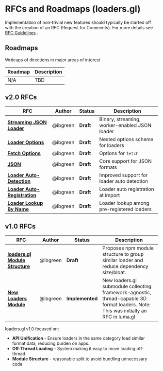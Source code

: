 # RFCs and Roadmaps (loaders.gl)

Implementation of non-trivial new features should typically be started off with the creation of an RFC (Request for Comments). For more details see [RFC Guidelines](../RFC-GUIDELINES.md) .

## Roadmaps

Writeups of directions in major areas of interest

| Roadmap | Description |
| ------- | ----------- |
| N/A     | TBD         |

## v2.0 RFCs

| RFC                                                                  | Author   | Status    | Description                                   |
| -------------------------------------------------------------------- | -------- | --------- | --------------------------------------------- |
| [**Streaming JSON Loader**](v2.0/json-loader-rfc.md)                 | @ibgreen | **Draft** | Binary, streaming, worker-enabled JSON loader |
| [**Loader Options**](v2.0/loader-option-rfc.md)                      | @ibgreen | **Draft** | Nested options scheme for loaders             |
| [**Fetch Options**](v2.0/fetch-option-rfc.md)                        | @ibgreen | **Draft** | Options for `fetch`                           |
| [**JSON**](v2.0/json-support-rfc.md)                                 | @ibgreen | **Draft** | Core support for JSON formats                 |
| [**Loader Auto-Detection**](v2.0/loader-auto-detection-rfc.md)       | @ibgreen | **Draft** | Improved support for loader auto detection    |
| [**Loader Auto-Registration**](v2.0/loader-auto-registration-rfc.md) | @ibgreen | **Draft** | Loader auto registration at import            |
| [**Loader Lookup By Name**](v2.0/loader-lookup-by-namerfc.md)        | @ibgreen | **Draft** | Loader lookup among pre-registered loaders    |

## v1.0 RFCs

| RFC                                                             | Author   | Status          | Description                                                                                                                          |
| --------------------------------------------------------------- | -------- | --------------- | ------------------------------------------------------------------------------------------------------------------------------------ |
| [**loaders.gl Module Structure**](v1.0/module-structure-rfc.md) | @ibgreen | **Draft**       | Proposes npm module structure to group similar loader and reduce dependency size/bloat.                                              |
| [**New Loaders Module**](v1.0/loader-module-rfc.md)             | @ibgreen | **Implemented** | New loaders.gl submodule collecting framework-agnostic, thread-capable 3D format loaders. Note: This was initially an RFC in luma.gl |

loaders.gl v1.0 focused on:

- **API Unification** - Ensure loaders in the same category load similar format data, reducing burden on apps.
- **Off-Thread Loading** - System making it easy to move loading off-thread.
- **Module Structure** - reasonable split to avoid bundling unnecessary code
